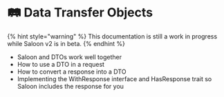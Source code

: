 # 🛤 Data Transfer Objects

{% hint style="warning" %}
This documentation is still a work in progress while Saloon v2 is in beta.
{% endhint %}

* Saloon and DTOs work well together
* How to use a DTO in a request
* How to convert a response into a DTO
* Implementing the WithResponse interface and HasResponse trait so Saloon includes the response for you
